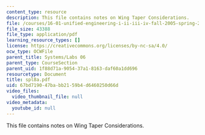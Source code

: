 ```yaml
---
content_type: resource
description: This file contains notes on Wing Taper Considerations.
file: /courses/16-01-unified-engineering-i-ii-iii-iv-fall-2005-spring-2006/67bd719047babb2159b4d6460250d66d_spl8a.pdf
file_size: 43388
file_type: application/pdf
learning_resource_types: []
license: https://creativecommons.org/licenses/by-nc-sa/4.0/
ocw_type: OCWFile
parent_title: Systems/Labs 06
parent_type: CourseSection
parent_uid: 1f88d71a-9054-37a1-8163-daf60a1dd696
resourcetype: Document
title: spl8a.pdf
uid: 67bd7190-47ba-bb21-59b4-d6460250d66d
video_files:
  video_thumbnail_file: null
video_metadata:
  youtube_id: null
---
```

This file contains notes on Wing Taper Considerations.